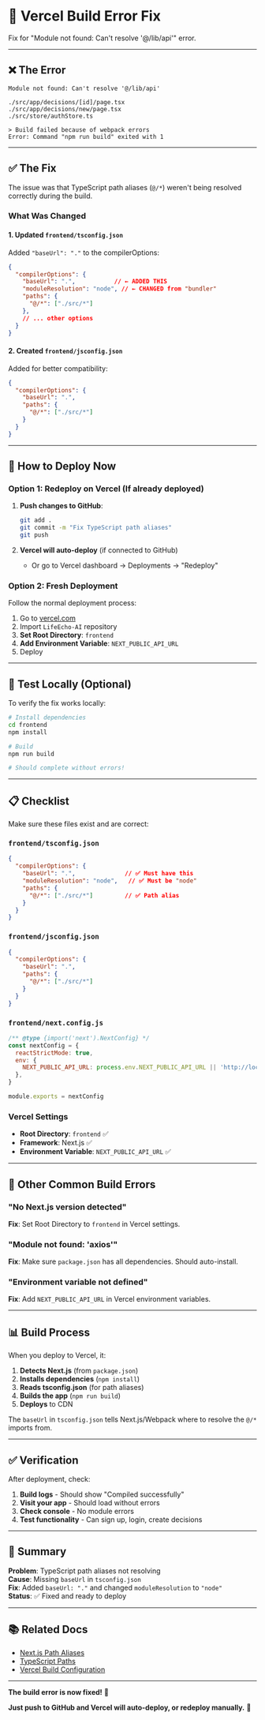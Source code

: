 # 🔧 Vercel Build Error Fix

Fix for "Module not found: Can't resolve '@/lib/api'" error.

---

## ❌ The Error

```
Module not found: Can't resolve '@/lib/api'

./src/app/decisions/[id]/page.tsx
./src/app/decisions/new/page.tsx
./src/store/authStore.ts

> Build failed because of webpack errors
Error: Command "npm run build" exited with 1
```

---

## ✅ The Fix

The issue was that TypeScript path aliases (`@/*`) weren't being resolved correctly during the build.

### **What Was Changed**

#### 1. Updated `frontend/tsconfig.json`

Added `"baseUrl": "."` to the compilerOptions:

```json
{
  "compilerOptions": {
    "baseUrl": ".",           // ← ADDED THIS
    "moduleResolution": "node", // ← CHANGED from "bundler"
    "paths": {
      "@/*": ["./src/*"]
    },
    // ... other options
  }
}
```

#### 2. Created `frontend/jsconfig.json`

Added for better compatibility:

```json
{
  "compilerOptions": {
    "baseUrl": ".",
    "paths": {
      "@/*": ["./src/*"]
    }
  }
}
```

---

## 🚀 How to Deploy Now

### **Option 1: Redeploy on Vercel** (If already deployed)

1. **Push changes to GitHub**:
   ```bash
   git add .
   git commit -m "Fix TypeScript path aliases"
   git push
   ```

2. **Vercel will auto-deploy** (if connected to GitHub)
   - Or go to Vercel dashboard → Deployments → "Redeploy"

### **Option 2: Fresh Deployment**

Follow the normal deployment process:

1. Go to [vercel.com](https://vercel.com)
2. Import `LifeEcho-AI` repository
3. **Set Root Directory**: `frontend`
4. **Add Environment Variable**: `NEXT_PUBLIC_API_URL`
5. Deploy

---

## 🧪 Test Locally (Optional)

To verify the fix works locally:

```bash
# Install dependencies
cd frontend
npm install

# Build
npm run build

# Should complete without errors!
```

---

## 📋 Checklist

Make sure these files exist and are correct:

### `frontend/tsconfig.json`
```json
{
  "compilerOptions": {
    "baseUrl": ".",              // ✅ Must have this
    "moduleResolution": "node",   // ✅ Must be "node"
    "paths": {
      "@/*": ["./src/*"]         // ✅ Path alias
    }
  }
}
```

### `frontend/jsconfig.json`
```json
{
  "compilerOptions": {
    "baseUrl": ".",
    "paths": {
      "@/*": ["./src/*"]
    }
  }
}
```

### `frontend/next.config.js`
```js
/** @type {import('next').NextConfig} */
const nextConfig = {
  reactStrictMode: true,
  env: {
    NEXT_PUBLIC_API_URL: process.env.NEXT_PUBLIC_API_URL || 'http://localhost:8000',
  },
}

module.exports = nextConfig
```

### Vercel Settings
- **Root Directory**: `frontend` ✅
- **Framework**: Next.js ✅
- **Environment Variable**: `NEXT_PUBLIC_API_URL` ✅

---

## 🐛 Other Common Build Errors

### "No Next.js version detected"

**Fix**: Set Root Directory to `frontend` in Vercel settings.

### "Module not found: 'axios'"

**Fix**: Make sure `package.json` has all dependencies. Should auto-install.

### "Environment variable not defined"

**Fix**: Add `NEXT_PUBLIC_API_URL` in Vercel environment variables.

---

## 📊 Build Process

When you deploy to Vercel, it:

1. **Detects Next.js** (from `package.json`)
2. **Installs dependencies** (`npm install`)
3. **Reads tsconfig.json** (for path aliases)
4. **Builds the app** (`npm run build`)
5. **Deploys** to CDN

The `baseUrl` in `tsconfig.json` tells Next.js/Webpack where to resolve the `@/*` imports from.

---

## ✅ Verification

After deployment, check:

1. **Build logs** - Should show "Compiled successfully"
2. **Visit your app** - Should load without errors
3. **Check console** - No module errors
4. **Test functionality** - Can sign up, login, create decisions

---

## 🎯 Summary

**Problem**: TypeScript path aliases not resolving  
**Cause**: Missing `baseUrl` in `tsconfig.json`  
**Fix**: Added `baseUrl: "."` and changed `moduleResolution` to `"node"`  
**Status**: ✅ Fixed and ready to deploy

---

## 📚 Related Docs

- [Next.js Path Aliases](https://nextjs.org/docs/advanced-features/module-path-aliases)
- [TypeScript Paths](https://www.typescriptlang.org/tsconfig#paths)
- [Vercel Build Configuration](https://vercel.com/docs/build-step)

---

**The build error is now fixed!** 🎉

**Just push to GitHub and Vercel will auto-deploy, or redeploy manually.** 🚀

